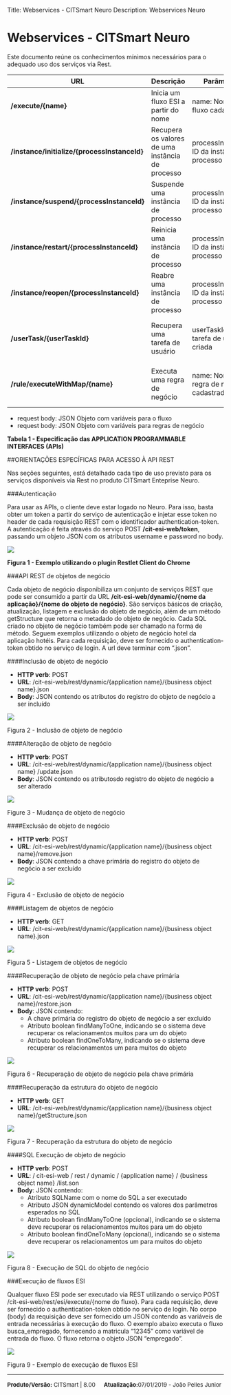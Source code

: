 Title: Webservices - CITSmart Neuro
Description: Webservices Neuro

# Webservices - CITSmart Neuro

Este documento reúne os conhecimentos mínimos necessários para o adequado uso dos serviços via Rest.

| **URL**                                      | **Descrição**                           | **Parâmetros**                                | **Retorna**                                        |
|----------------------------------------------|-------------------------------------------|-----------------------------------------------|---------------------------------------------------|
| **/execute/{name}**                     | Inicia um fluxo ESI a partir do nome                | name: Nome do fluxo cadastrado             | Objeto representativo do fluxo cadastrado      |
| **/instance/initialize/{processInstanceId}** | Recupera os valores de uma instância de processo | processInstanceid: ID da instância de processo | Objeto representativo da instância de processo cadastrada |
| **/instance/suspend/{processInstanceId}**    | Suspende uma instância de processo               | processInstanceid: ID da instância de processo | Objeto representativo da instância de processo cadastrada |
| **/instance/restart/{processInstanceId}**    | Reinicia uma instância de processo               | processInstanceid: ID da instância de processo | Objeto representativo da instância de processo cadastrada |
| **/instance/reopen/{processInstanceId}**     | Reabre uma instância de processo                | processInstanceid: ID da instância de processo | Objeto representativo da instância de processo cadastrada |
| **/userTask/{userTaskId}**                   | Recupera uma tarefa de usuário                    | userTaskId: ID da tarefa de usuário criada       | Objeto representativo da instância de processo cadastrada |
| **/rule/executeWithMap/{name}**              | Executa uma regra de negócio                  | name: Nome da regra de negócio cadastrada    | Objeto representativo da regra de negócio executada      |

-   request body: JSON Objeto com variáveis para o fluxo
-   request body: JSON Objeto com variáveis para regras de negócio

**Tabela 1 - Especificação das APPLICATION PROGRAMMABLE INTERFACES (APIs)**

##ORIENTAÇÕES ESPECÍFICAS PARA ACESSO À API REST

Nas seções seguintes, está detalhado cada tipo de uso previsto para os serviços disponíveis via Rest no produto CITSmart Enteprise Neuro.

###Autenticação

Para usar as APIs, o cliente deve estar logado no Neuro. Para isso, basta obter um token a partir do serviço de autenticação e injetar esse token no header de cada requisição REST com o identificador authentication-token. A autenticação é feita através do serviço POST **/cit-esi-web/token**, passando um objeto JSON com os atributos username e password no body.

![](../img/9181.png)

**Figura 1 - Exemplo utilizando o plugin Restlet Client do Chrome**

###API REST de objetos de negócio

Cada objeto de negócio disponibiliza um conjunto de serviços REST que pode ser consumido a partir da URL **/cit-esi-web/dynamic/{nome da aplicação}/{nome do objeto de negócio}**. São serviços básicos de criação, atualização, listagem e exclusão do objeto de negócio, além de um método getStructure que retorna o metadado do objeto de negócio. Cada SQL criado no objeto de negócio também pode ser chamado na forma de método. Seguem exemplos utilizando o objeto de negócio hotel da aplicação hotéis. Para cada requisição, deve ser fornecido o authentication-token obtido no serviço de login. A url deve terminar com “.json”.

####Inclusão de objeto de negócio

-   **HTTP verb**: POST
-   **URL**: /cit-esi-web/rest/dynamic/{application name}/{business object name}.json
-   **Body**: JSON contendo os atributos do registro do objeto de negócio a ser incluído

![](../img/9182.png)

Figura 2 - Inclusão de objeto de negócio

####Alteração de objeto de negócio

-   **HTTP verb**: POST
-   **URL**: /cit-esi-web/rest/dynamic/{application name}/{business object name} /update.json
-   **Body**: JSON contendo os atributosdo registro do objeto de negócio a ser alterado

![](../img/9183.png)

Figure 3 - Mudança de objeto de negócio

####Exclusão de objeto de negócio

-   **HTTP verb**: POST
-   **URL**: /cit-esi-web/rest/dynamic/{application name}/{business object name}/remove.json
-   **Body**: JSON contendo a chave primária do registro do objeto de negócio a ser excluído

![](../img/9184.png)

Figura 4 - Exclusão de objeto de negócio

####Listagem de objetos de negócio

-   **HTTP verb**: GET
-   **URL**: /cit-esi-web/rest/dynamic/{application name}/{business object name}.json

![](../img/9185.png)

Figura 5 - Listagem de objetos de negócio

####Recuperação de objeto de negócio pela chave primária

-   **HTTP verb**: POST
-   **URL**: /cit-esi-web/rest/dynamic/{application name}/{business object name}/restore.json
-   **Body**: JSON contendo:
    -   A chave primária do registro do objeto de negócio a ser excluído
    -   Atributo boolean findManyToOne, indicando se o sistema deve recuperar os relacionamentos muitos para um do objeto
    -   Atributo boolean findOneToMany, indicando se o sistema deve recuperar os relacionamentos um para muitos do objeto


![](../img/9186.png)

Figura 6 - Recuperação de objeto de negócio pela chave primária

####Recuperação da estrutura do objeto de negócio

-   **HTTP verb**: GET
-   **URL**: /cit-esi-web/rest/dynamic/{application name}/{business object name}/getStructure.json

![](../img/9187.png)

Figura 7 - Recuperação da estrutura do objeto de negócio

####SQL Execução de objeto de negócio

-   **HTTP verb**: POST
-   **URL**: / cit-esi-web / rest / dynamic / {application name} / {business object name} /list.son
-   **Body**: JSON contendo:
    -   Atributo SQLName com o nome do SQL a ser executado
    -   Atributo JSON dynamicModel contendo os valores dos parâmetros esperados no SQL
    -   Atributo boolean findManyToOne (opcional), indicando se o sistema deve recuperar os relacionamentos muitos para um do objeto
    -   Atributo boolean findOneToMany (opcional), indicando se o sistema deve recuperar os relacionamentos um para muitos do objeto

![](../img/9188.png)

Figura 8 - Execução de SQL do objeto de negócio

###Execução de fluxos ESI

Qualquer fluxo ESI pode ser executado via REST utilizando o serviço POST /cit-esi-web/rest/esi/execute/{nome do fluxo}. Para cada requisição, deve ser fornecido o authentication-token obtido no serviço de login. No corpo (body) da requisição deve ser fornecido um JSON contendo as variáveis de entrada necessárias à execução do fluxo. O exemplo abaixo executa o fluxo busca_empregado, fornecendo a matricula “12345” como variável de entrada do fluxo. O fluxo retorna o objeto JSON “empregado”.

![](../img/9189.png)

Figura 9 - Exemplo de execução de fluxos ESI

<hr>
<font  Size=2><b>Produto/Versão:</b> CITSmart | 8.00</font> &nbsp; &nbsp;
<font  Size=2><b>Atualização:</b>07/01/2019 - João Pelles Junior</font>
	






